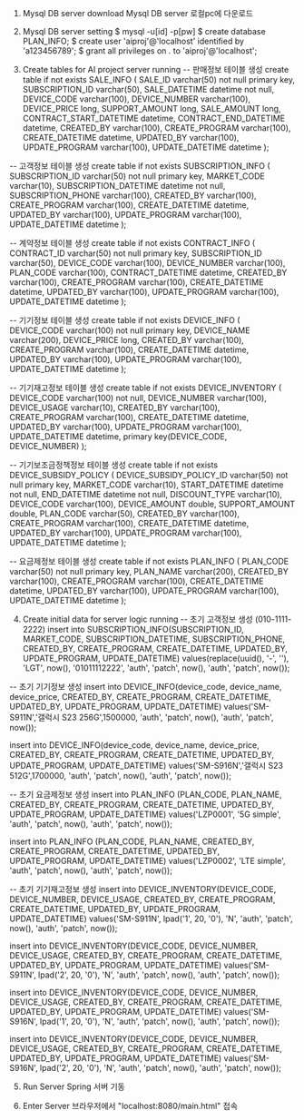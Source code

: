 1. Mysql DB server download
Mysql DB server 로컬pc에 다운로드

2. Mysql DB server setting
$ mysql -u[id] -p[pw]
$ create database PLAN_INFO;
$ create user 'aiproj'@'localhost' identified by 'a123456789';
$ grant all privileges on *.* to 'aiproj'@'localhost';

3. Create tables for AI project server running
-- 판매정보 테이블 생성
create table if not exists SALE_INFO (
	SALE_ID varchar(50) not null primary key,
	SUBSCRIPTION_ID varchar(50),
	SALE_DATETIME datetime not null,
	DEVICE_CODE varchar(100),
	DEVICE_NUMBER varchar(100),
	DEVICE_PRICE long,
	SUPPORT_AMOUNT long,
	SALE_AMOUNT long,
	CONTRACT_START_DATETIME datetime,
	CONTRACT_END_DATETIME datetime,
	CREATED_BY varchar(100),
	CREATE_PROGRAM varchar(100),
	CREATE_DATETIME datetime,
	UPDATED_BY varchar(100),
	UPDATE_PROGRAM varchar(100),
	UPDATE_DATETIME datetime
);

-- 고객정보 테이블 생성
create table if not exists SUBSCRIPTION_INFO (
	SUBSCRIPTION_ID varchar(50) not null primary key,
	MARKET_CODE varchar(10),
	SUBSCRIPTION_DATETIME datetime not null,
	SUBSCRIPTION_PHONE varchar(100),
	CREATED_BY varchar(100),
	CREATE_PROGRAM varchar(100),
	CREATE_DATETIME datetime,
	UPDATED_BY varchar(100),
	UPDATE_PROGRAM varchar(100),
	UPDATE_DATETIME datetime
);

-- 계약정보 테이블 생성
create table if not exists CONTRACT_INFO (
	CONTRACT_ID varchar(50) not null primary key,
	SUBSCRIPTION_ID varchar(50),
	DEVICE_CODE varchar(100),
	DEVICE_NUMBER varchar(100),
	PLAN_CODE varchar(100),
	CONTRACT_DATETIME datetime,
	CREATED_BY varchar(100),
	CREATE_PROGRAM varchar(100),
	CREATE_DATETIME datetime,
	UPDATED_BY varchar(100),
	UPDATE_PROGRAM varchar(100),
	UPDATE_DATETIME datetime
);

-- 기기정보 테이블 생성
create table if not exists DEVICE_INFO (
	DEVICE_CODE varchar(100) not null primary key,
	DEVICE_NAME varchar(200),
	DEVICE_PRICE long,
	CREATED_BY varchar(100),
	CREATE_PROGRAM varchar(100),
	CREATE_DATETIME datetime,
	UPDATED_BY varchar(100),
	UPDATE_PROGRAM varchar(100),
	UPDATE_DATETIME datetime
);

-- 기기재고정보 테이블 생성
create table if not exists DEVICE_INVENTORY (
	DEVICE_CODE varchar(100) not null,
	DEVICE_NUMBER varchar(100),
	DEVICE_USAGE varchar(10),
	CREATED_BY varchar(100),
	CREATE_PROGRAM varchar(100),
	CREATE_DATETIME datetime,
	UPDATED_BY varchar(100),
	UPDATE_PROGRAM varchar(100),
	UPDATE_DATETIME datetime,
	primary key(DEVICE_CODE, DEVICE_NUMBER)
);

-- 기기보조금정책정보 테이블 생성
create table if not exists DEVICE_SUBSIDY_POLICY (
	DEVICE_SUBSIDY_POLICY_ID varchar(50) not null primary key,
	MARKET_CODE varchar(10),
	START_DATETIME datetime not null,
	END_DATETIME datetime not null,
	DISCOUNT_TYPE varchar(10),
	DEVICE_CODE varchar(100),
	DEVICE_AMOUNT double,
	SUPPORT_AMOUNT double,
	PLAN_CODE varchar(50),
	CREATED_BY varchar(100),
	CREATE_PROGRAM varchar(100),
	CREATE_DATETIME datetime,
	UPDATED_BY varchar(100),
	UPDATE_PROGRAM varchar(100),
	UPDATE_DATETIME datetime
);

-- 요금제정보 테이블 생성
create table if not exists PLAN_INFO (
	PLAN_CODE varchar(50) not null primary key,
	PLAN_NAME varchar(200),
	CREATED_BY varchar(100),
	CREATE_PROGRAM varchar(100),
	CREATE_DATETIME datetime,
	UPDATED_BY varchar(100),
	UPDATE_PROGRAM varchar(100),
	UPDATE_DATETIME datetime
);

4. Create initial data for server logic running
-- 초기 고객정보 생성 (010-1111-2222)
insert into SUBSCRIPTION_INFO(SUBSCRIPTION_ID, MARKET_CODE, SUBSCRIPTION_DATETIME, SUBSCRIPTION_PHONE, CREATED_BY, CREATE_PROGRAM, CREATE_DATETIME, UPDATED_BY, UPDATE_PROGRAM, UPDATE_DATETIME)
values(replace(uuid(), '-', ''), 'LGT', now(), '01011112222', 'auth', 'patch', now(), 'auth', 'patch', now());

-- 초기 기기정보 생성
insert into DEVICE_INFO(device_code, device_name, device_price, CREATED_BY, CREATE_PROGRAM, CREATE_DATETIME, UPDATED_BY, UPDATE_PROGRAM, UPDATE_DATETIME)
values('SM-S911N','갤럭시 S23 256G',1500000, 'auth', 'patch', now(), 'auth', 'patch', now());

insert into DEVICE_INFO(device_code, device_name, device_price, CREATED_BY, CREATE_PROGRAM, CREATE_DATETIME, UPDATED_BY, UPDATE_PROGRAM, UPDATE_DATETIME)
values('SM-S916N','갤럭시 S23 512G',1700000, 'auth', 'patch', now(), 'auth', 'patch', now());

-- 초기 요금제정보 생성
insert into PLAN_INFO (PLAN_CODE, PLAN_NAME, CREATED_BY, CREATE_PROGRAM, CREATE_DATETIME, UPDATED_BY, UPDATE_PROGRAM, UPDATE_DATETIME)
values('LZP0001', '5G simple', 'auth', 'patch', now(), 'auth', 'patch', now());

insert into PLAN_INFO (PLAN_CODE, PLAN_NAME, CREATED_BY, CREATE_PROGRAM, CREATE_DATETIME, UPDATED_BY, UPDATE_PROGRAM, UPDATE_DATETIME)
values('LZP0002', 'LTE simple', 'auth', 'patch', now(), 'auth', 'patch', now());

-- 초기 기기재고정보 생성
insert into DEVICE_INVENTORY(DEVICE_CODE, DEVICE_NUMBER, DEVICE_USAGE, CREATED_BY, CREATE_PROGRAM, CREATE_DATETIME, UPDATED_BY, UPDATE_PROGRAM, UPDATE_DATETIME)
values('SM-S911N', lpad('1', 20, '0'), 'N', 'auth', 'patch', now(), 'auth', 'patch', now());

insert into DEVICE_INVENTORY(DEVICE_CODE, DEVICE_NUMBER, DEVICE_USAGE, CREATED_BY, CREATE_PROGRAM, CREATE_DATETIME, UPDATED_BY, UPDATE_PROGRAM, UPDATE_DATETIME)
values('SM-S911N', lpad('2', 20, '0'), 'N', 'auth', 'patch', now(), 'auth', 'patch', now());

insert into DEVICE_INVENTORY(DEVICE_CODE, DEVICE_NUMBER, DEVICE_USAGE, CREATED_BY, CREATE_PROGRAM, CREATE_DATETIME, UPDATED_BY, UPDATE_PROGRAM, UPDATE_DATETIME)
values('SM-S916N', lpad('1', 20, '0'), 'N', 'auth', 'patch', now(), 'auth', 'patch', now());

insert into DEVICE_INVENTORY(DEVICE_CODE, DEVICE_NUMBER, DEVICE_USAGE, CREATED_BY, CREATE_PROGRAM, CREATE_DATETIME, UPDATED_BY, UPDATE_PROGRAM, UPDATE_DATETIME)
values('SM-S916N', lpad('2', 20, '0'), 'N', 'auth', 'patch', now(), 'auth', 'patch', now());

5. Run Server
Spring 서버 기동

6. Enter Server
브라우저에서 "localhost:8080/main.html" 접속
